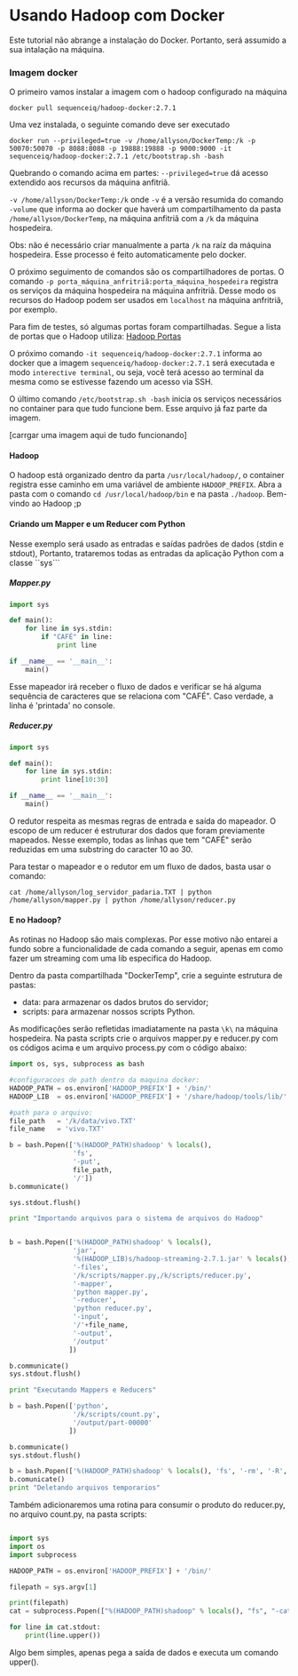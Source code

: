 # Usando Hadoop com Docker

Este tutorial não abrange a instalação do Docker. Portanto, será assumido a sua intalação na máquina. 

### Imagem docker

O primeiro vamos instalar a imagem com o hadoop configurado na máquina
```shell 
docker pull sequenceiq/hadoop-docker:2.7.1
```
Uma vez instalada, o seguinte comando deve ser executado 

```shell 
docker run --privileged=true -v /home/allyson/DockerTemp:/k -p 50070:50070 -p 8088:8088 -p 19888:19888 -p 9000:9000 -it sequenceiq/hadoop-docker:2.7.1 /etc/bootstrap.sh -bash

```
Quebrando o comando acima em partes: ```--privileged=true``` dá acesso extendido aos recursos da máquina anfitriã. 

```-v /home/allyson/DockerTemp:/k``` onde ```-v``` é a versão resumida do comando ```-volume``` que informa ao docker que haverá um compartilhamento da pasta ```/home/allyson/DockerTemp```, na máquina anfitriã com a ```/k``` da máquina hospedeira. 

Obs: não é necessário criar manualmente a parta ```/k``` na raíz da máquina hospedeira. Esse processo é feito automaticamente pelo docker. 

O próximo seguimento de comandos são os compartilhadores de portas. O comando ```-p porta_máquina_anfritriã:porta_máquina_hospedeira``` registra os serviços da máquina hospedeira na máquina anfritriã. Desse modo os recursos do Hadoop podem ser usados em ```localhost``` na máquina anfritriã, por exemplo. 

Para fim de testes, só algumas portas foram compartilhadas. Segue a lista de portas que o Hadoop utiliza: 
[Hadoop Portas](https://wikitech.wikimedia.org/wiki/Analytics/Cluster/Ports)

O próximo comando ```-it sequenceiq/hadoop-docker:2.7.1``` informa ao docker que a imagem ```sequenceiq/hadoop-docker:2.7.1``` será executada e modo ```interective terminal```, ou seja, você terá acesso ao terminal da mesma como se estivesse fazendo um acesso via SSH. 

O último comando ```/etc/bootstrap.sh -bash``` inicia os serviços necessários no container para que tudo funcione bem. Esse arquivo já faz parte da imagem. 

[carrgar uma imagem aqui de tudo funcionando]

#### Hadoop
O hadoop está organizado dentro da parta ```/usr/local/hadoop/```, o container registra esse caminho em uma variável de ambiente ```HADOOP_PREFIX```. Abra a pasta com o comando ```cd /usr/local/hadoop/bin``` e na pasta ```./hadoop```. Bem-vindo ao Hadoop ;p

#### Criando um Mapper e um Reducer com Python
Nesse exemplo será usado as entradas e saídas padrões de dados (stdin e stdout), Portanto, trataremos todas as entradas da aplicação Python com a classe ``sys```

##### Mapper.py
```python 
import sys 

def main(): 
	for line in sys.stdin: 
		if "CAFÉ" in line: 
			print line

if __name__ == '__main__':
	main()

```
Esse mapeador irá receber o fluxo de dados e verificar se há alguma sequência de caracteres que se relaciona com "CAFÉ". Caso verdade, a linha é 'printada' no console. 

##### Reducer.py
```python 
import sys

def main(): 
	for line in sys.stdin:
		print line[10:30]

if __name__ == '__main__':
	main()
```
O redutor respeita as mesmas regras de entrada e saída do mapeador. O escopo de um reducer é estruturar dos dados que foram previamente mapeados. Nesse exemplo, todas as linhas que tem "CAFÉ" serão reduzidas em uma substring do caracter 10 ao 30. 

Para testar o mapeador e o redutor em um fluxo de dados, basta usar o comando: 
```shell
cat /home/allyson/log_servidor_padaria.TXT | python /home/allyson/mapper.py | python /home/allyson/reducer.py

```

#### E no Hadoop?
As rotinas no Hadoop são mais complexas. Por esse motivo não entarei a fundo sobre a funcionalidade de cada comando a seguir, apenas em como fazer um streaming com uma lib especifica do Hadoop. 

Dentro da pasta compartilhada "DockerTemp", crie a seguinte estrutura de pastas: 
* data: para armazenar os dados brutos do servidor; 
* scripts: para armazenar nossos scripts Python. 

As modificações serão refletidas imadiatamente na pasta ```\k\``` na máquina hospedeira. Na pasta scripts crie o arquivos mapper.py e reducer.py com os códigos acima e um arquivo process.py com o código abaixo: 

```python 
import os, sys, subprocess as bash

#configuracoes de path dentro da maquina docker: 
HADOOP_PATH = os.environ['HADOOP_PREFIX'] + '/bin/'
HADOOP_LIB  = os.environ['HADOOP_PREFIX'] + '/share/hadoop/tools/lib/'

#path para o arquivo: 
file_path   = '/k/data/vivo.TXT'
file_name   = 'vivo.TXT'

b = bash.Popen(['%(HADOOP_PATH)shadoop' % locals(),
				'fs',
			    '-put',
			    file_path,
			    '/'])
b.communicate()

sys.stdout.flush()

print "Importando arquivos para o sistema de arquivos do Hadoop"


b = bash.Popen(['%(HADOOP_PATH)shadoop' % locals(),
				'jar',
				'%(HADOOP_LIB)s/hadoop-streaming-2.7.1.jar' % locals(), 
				'-files', 
				'/k/scripts/mapper.py,/k/scripts/reducer.py', 
				'-mapper', 
				'python mapper.py', 
				'-reducer', 
				'python reducer.py', 
				'-input', 
				'/'+file_name, 
				'-output', 
				'/output'
			   ])

b.communicate()
sys.stdout.flush()

print "Executando Mappers e Reducers"

b = bash.Popen(['python', 
				'/k/scripts/count.py', 
				'/output/part-00000'
			   ])

b.communicate()
sys.stdout.flush()

b = bash.Popen(['%(HADOOP_PATH)shadoop' % locals(), 'fs', '-rm', '-R', '/output'])
b.comunicate()
print "Deletando arquivos temporarios"
```

Também adicionaremos uma rotina para consumir o produto do reducer.py, no arquivo count.py, na pasta scripts: 

```python 

import sys
import os
import subprocess

HADOOP_PATH = os.environ['HADOOP_PREFIX'] + '/bin/'

filepath = sys.argv[1]

print(filepath)
cat = subprocess.Popen(["%(HADOOP_PATH)shadoop" % locals(), "fs", "-cat", filepath], stdout = subprocess.PIPE)

for line in cat.stdout: 
	print(line.upper())
```
Algo bem simples, apenas pega a saída de dados e executa um comando upper(). 